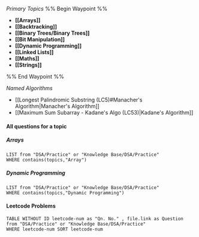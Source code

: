 *Primary Topics*
%% Begin Waypoint %%
- **[[Arrays]]**
- **[[Backtracking]]**
- **[[Binary Trees/Binary Trees]]**
- **[[Bit Manipulation]]**
- **[[Dynamic Programming]]**
- **[[Linked Lists]]**
- **[[Maths]]**
- **[[Strings]]**

%% End Waypoint %%


*Named Algorithms*
- [[Longest Palindromic Substring (LC5)#Manacher's Algorithm|Manacher's Algorithm]]
- [[Maximum Sum Subarray - Kadane's Algo (LC53)|Kadane's Algorithm]]


#### All questions for a topic
##### Arrays
```dataview
LIST from "DSA/Practice" or "Knowledge Base/DSA/Practice"
WHERE contains(topics,"Array")
```

##### Dynamic Programming
```dataview
LIST from "DSA/Practice" or "Knowledge Base/DSA/Practice"
WHERE contains(topics,"Dynamic Programming")
```


#### Leetcode Problems

```dataview
TABLE WITHOUT ID leetcode-num as "Qn. No." , file.link as Question
from "DSA/Practice" or "Knowledge Base/DSA/Practice"
WHERE leetcode-num SORT leetcode-num
```